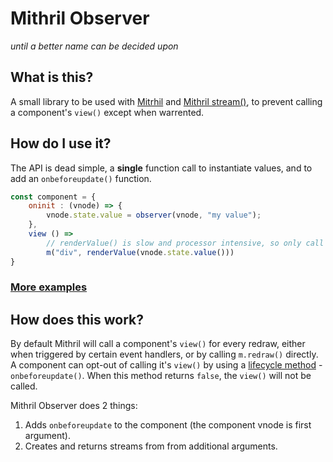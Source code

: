 # Mithril Observer

*until a better name can be decided upon*

## What is this?

A small library to be used with [Mitrhil](https://github.com/MithrilJS/mithril.js/) and [Mithril stream()](https://mithril.js.org/stream.html), to prevent calling a component's `view()` except when warrented.

## How do I use it?

The API is dead simple, a **single** function call to instantiate values, and to add an `onbeforeupdate()` function.

```js
const component = {
    oninit : (vnode) => {
        vnode.state.value = observer(vnode, "my value");
    },
    view () =>
        // renderValue() is slow and processor intensive, so only call when warrented
        m("div", renderValue(vnode.state.value()))
}
```

### [More examples](examples)

## How does this work?

By default Mithril will call a component's `view()` for every redraw, either when triggered by certain event handlers, or by calling `m.redraw()` directly. A component can opt-out of calling it's `view()` by using a [lifecycle method](https://mithril.js.org/hyperscript.html#lifecycle-methods) - `onbeforeupdate()`. When this method returns `false`, the `view()` will not be called.

Mithril Observer does 2 things:

1. Adds `onbeforeupdate` to the component (the component vnode is first argument).
1. Creates and returns streams from from additional arguments.
